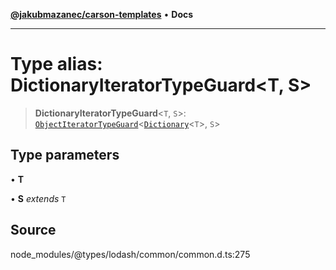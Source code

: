 [**@jakubmazanec/carson-templates**](../../../README.md) • **Docs**

---

# Type alias: DictionaryIteratorTypeGuard\<T, S\>

> **DictionaryIteratorTypeGuard**\<`T`, `S`\>:
> [`ObjectIteratorTypeGuard`](ObjectIteratorTypeGuard.md)\<[`Dictionary`](../interfaces/Dictionary.md)\<`T`\>,
> `S`\>

## Type parameters

• **T**

• **S** _extends_ `T`

## Source

node_modules/@types/lodash/common/common.d.ts:275
